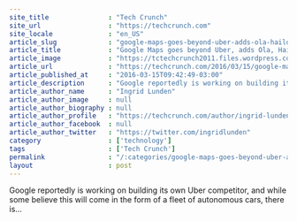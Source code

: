 ```yaml
---
site_title               : "Tech Crunch"
site_url                 : "https://techcrunch.com"
site_locale              : "en_US"
article_slug             : "google-maps-goes-beyond-uber-adds-ola-hailo-and-more-car-services-to-its-app"
article_title            : "Google Maps goes beyond Uber, adds Ola, Hailo and more car services to its app"
article_image            : "https://tctechcrunch2011.files.wordpress.com/2015/11/ola-3.jpg?w=764&h=400&crop=1"
article_url              : "https://techcrunch.com/2016/03/15/google-maps-goes-beyond-uber-to-aggregate-ola-hailo-gett-and-more-car-services-into-its-app/"
article_published_at     : "2016-03-15T09:42:49-03:00"
article_description      : "Google reportedly is working on building its own Uber competitor, and while some believe this will come in the form of a fleet of autonomous cars, there is..."
article_author_name      : "Ingrid Lunden"
article_author_image     : null
article_author_biography : null
article_author_profile   : "https://techcrunch.com/author/ingrid-lunden/"
article_author_facebook  : null
article_author_twitter   : "https://twitter.com/ingridlunden"
category                 : ['technology']
tags                     : ['Tech Crunch']
permalink                : "/:categories/google-maps-goes-beyond-uber-adds-ola-hailo-and-more-car-services-to-its-app/"
layout                   : post
---
```


Google reportedly is working on building its own Uber competitor, and while some believe this will come in the form of a fleet of autonomous cars, there is...

